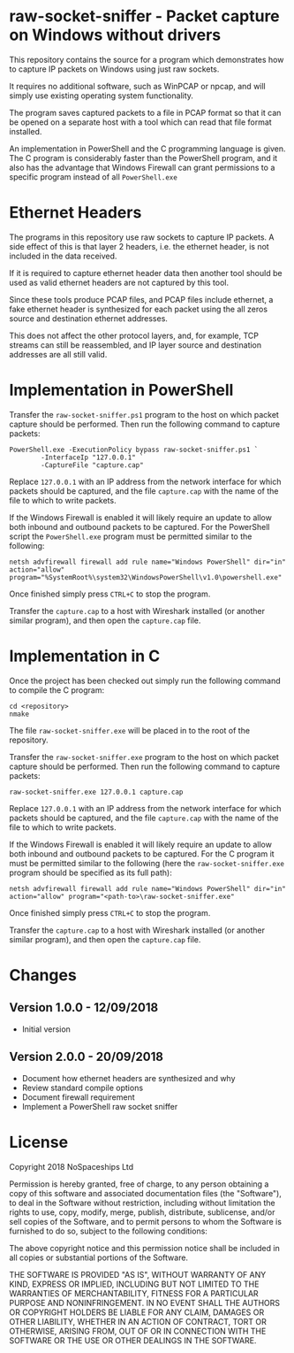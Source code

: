 
# raw-socket-sniffer - Packet capture on Windows without drivers

This repository contains the source for a program which demonstrates how to
capture IP packets on Windows using just raw sockets.

It requires no additional software, such as WinPCAP or npcap, and will simply
use existing operating system functionality.

The program saves captured packets to a file in PCAP format so that it can be
opened on a separate host with a tool which can read that file format
installed.

An implementation in PowerShell and the C programming language is given.  The
C program is considerably faster than the PowerShell program, and it also has
the advantage that Windows Firewall can grant permissions to a specific program
instead of all `PowerShell.exe`

# Ethernet Headers

The programs in this repository use raw sockets to capture IP packets.  A side
effect of this is that layer 2 headers, i.e. the ethernet header, is not
included in the data received.

If it is required to capture ethernet header data then another tool should be
used as valid ethernet headers are not captured by this tool.

Since these tools produce PCAP files, and PCAP files include ethernet, a fake
ethernet header is synthesized for each packet using the all zeros source and
destination ethernet addresses.

This does not affect the other protocol layers, and, for example, TCP streams
can still be reassembled, and IP layer source and destination addresses are
all still valid.

# Implementation in PowerShell

Transfer the `raw-socket-sniffer.ps1` program to the host on which packet
capture should be performed.  Then run the following command to capture packets:

    PowerShell.exe -ExecutionPolicy bypass raw-socket-sniffer.ps1 `
            -InterfaceIp "127.0.0.1" `
            -CaptureFile "capture.cap"

Replace `127.0.0.1` with an IP address from the network interface for which
packets should be captured, and the file `capture.cap` with the name of the
file to which to write packets.

If the Windows Firewall is enabled it will likely require an update to allow
both inbound and outbound packets to be captured.  For the PowerShell script
the `PowerShell.exe` program must be permitted similar to the following:

    netsh advfirewall firewall add rule name="Windows PowerShell" dir="in" action="allow" program="%SystemRoot%\system32\WindowsPowerShell\v1.0\powershell.exe"

Once finished simply press `CTRL+C` to stop the program.

Transfer the `capture.cap` to a host with Wireshark installed (or another
similar program), and then open the `capture.cap` file.

# Implementation in C

Once the project has been checked out simply run the following command to
compile the C program:

    cd <repository>
    nmake

The file `raw-socket-sniffer.exe` will be placed in to the root of the
repository.

Transfer the `raw-socket-sniffer.exe` program to the host on which packet
capture should be performed.  Then run the following command to capture packets:

    raw-socket-sniffer.exe 127.0.0.1 capture.cap

Replace `127.0.0.1` with an IP address from the network interface for which
packets should be captured, and the file `capture.cap` with the name of the
file to which to write packets.

If the Windows Firewall is enabled it will likely require an update to allow
both inbound and outbound packets to be captured.  For the C program it must be
permitted similar to the following (here the `raw-socket-sniffer.exe` program
should be specified as its full path):

    netsh advfirewall firewall add rule name="Windows PowerShell" dir="in" action="allow" program="<path-to>\raw-socket-sniffer.exe"

Once finished simply press `CTRL+C` to stop the program.

Transfer the `capture.cap` to a host with Wireshark installed (or another
similar program), and then open the `capture.cap` file.

# Changes

## Version 1.0.0 - 12/09/2018

 * Initial version

## Version 2.0.0 - 20/09/2018

 * Document how ethernet headers are synthesized and why
 * Review standard compile options
 * Document firewall requirement
 * Implement a PowerShell raw socket sniffer

# License

Copyright 2018 NoSpaceships Ltd

Permission is hereby granted, free of charge, to any person obtaining a copy of
this software and associated documentation files (the "Software"), to deal in
the Software without restriction, including without limitation the rights to
use, copy, modify, merge, publish, distribute, sublicense, and/or sell copies
of the Software, and to permit persons to whom the Software is furnished to do
so, subject to the following conditions:

The above copyright notice and this permission notice shall be included in all
copies or substantial portions of the Software.

THE SOFTWARE IS PROVIDED "AS IS", WITHOUT WARRANTY OF ANY KIND, EXPRESS OR
IMPLIED, INCLUDING BUT NOT LIMITED TO THE WARRANTIES OF MERCHANTABILITY,
FITNESS FOR A PARTICULAR PURPOSE AND NONINFRINGEMENT. IN NO EVENT SHALL THE
AUTHORS OR COPYRIGHT HOLDERS BE LIABLE FOR ANY CLAIM, DAMAGES OR OTHER
LIABILITY, WHETHER IN AN ACTION OF CONTRACT, TORT OR OTHERWISE, ARISING FROM,
OUT OF OR IN CONNECTION WITH THE SOFTWARE OR THE USE OR OTHER DEALINGS IN THE
SOFTWARE.
